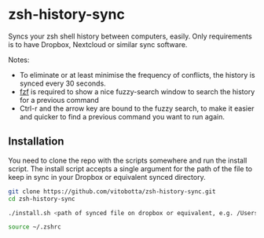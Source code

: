 # zsh-history-sync

Syncs your zsh shell history between computers, easily. Only requirements is to have Dropbox, Nextcloud or similar sync software.

Notes:
- To eliminate or at least minimise the frequency of conflicts, the history is synced every 30 seconds.
- [fzf](https://github.com/junegunn/fzf) is required to show a nice fuzzy-search window to search the history for a previous command
- Ctrl-r and the arrow key are bound to the fuzzy search, to make it easier and quicker to find a previous command you want to run again.

## Installation

You need to clone the repo with the scripts somewhere and run the install script. The install script accepts a single argument for the path of the file to keep in sync in your Dropbox or equivalent synced directory.

```bash
git clone https://github.com/vitobotta/zsh-history-sync.git
cd zsh-history-sync

./install.sh <path of synced file on dropbox or equivalent, e.g. /Users/vito/Dropbox/zsh_history>

source ~/.zshrc
```




